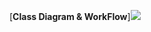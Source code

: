 [**Class Diagram & WorkFlow**]![](https://app.eraser.io/workspace/K0VyjTRRd7jjno1BLV2v/preview?elements=azqgW-KQXLHGIeiEA7XGkA&type=embed)

